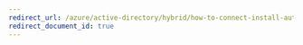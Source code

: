 ```yaml
---
redirect_url: /azure/active-directory/hybrid/how-to-connect-install-automatic-upgrade
redirect_document_id: true
---
```

